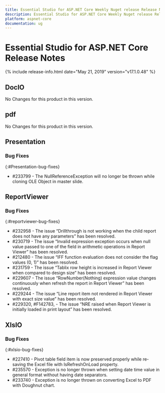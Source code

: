 ```yaml
---
title: Essential Studio for ASP.NET Core Weekly Nuget release Release Notes  
description: Essential Studio for ASP.NET Core Weekly Nuget release Release Notes  
platform: aspnet-core
documentation: ug
---
```


# Essential Studio for ASP.NET Core  Release Notes  

{% include release-info.html date="May 21, 2019"  version="v17.1.0.48" %} 






## DocIO

No Changes for this product in this version.

[//]: # "Delete the contents of this file while new content is added."

## pdf

No Changes for this product in this version.

[//]: # "Delete the contents of this file while new content is added."

## Presentation

### Bug Fixes
{:#Presentation-bug-fixes}

* \#233799 - The NullReferenceException will no longer be thrown while cloning OLE Object in master slide.
## ReportViewer

### Bug Fixes
{:#reportviewer-bug-fixes}

* \#232958 - The issue “Drillthrough is not working when the child report does not have any parameters” has been resolved.
* \#230719 - The issue “Invalid expression exception occurs when null value passed to one of the field in arithmetic operations in Report Viewer” has been resolved.
* \#212480 - The issue “IFF function evaluation does not consider the flag values (0, 1)” has been resolved.
* \#231759 - The issue “Tablix row height is increased in Report Viewer when compared to design size” has been resolved.
* \#229607 - The issue “RowNumber(Nothing) expression value changes continuously when refresh the report in Report Viewer” has been resolved.
* \#229244 - The issue “Line report item not rendered in Report Viewer with exact size value” has been resolved.
* \#229320, #F142783, - The issue “NRE raised when Report Viewer is initially loaded in print layout” has been resolved.
## XlsIO

### Bug Fixes
{:#xlsio-bug-fixes}

* \#227410 - Pivot table field item is now preserved properly while re-saving the Excel file with IsRefreshOnLoad property.
* \#235570 - Exception is no longer thrown when setting date time value in general format without having date separators.
* \#233740 - Exception is no longer thrown on converting Excel to PDF with Doughnut chart.
